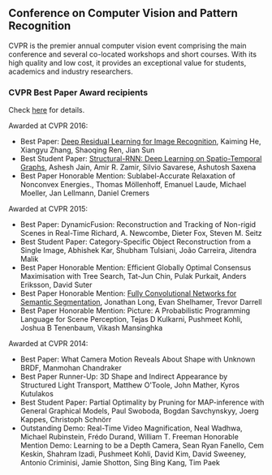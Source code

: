 ## Conference on Computer Vision and Pattern Recognition

CVPR is the premier annual computer vision event comprising the main conference and several co-located workshops and
short courses. With its high quality and low cost, it provides an exceptional value for students, academics and industry
researchers.

### CVPR Best Paper Award recipients

Check [here](https://en.wikipedia.org/wiki/Conference_on_Computer_Vision_and_Pattern_Recognition) for details.
 
Awarded at CVPR 2016:
* Best Paper: [Deep Residual Learning for Image Recognition](https://arxiv.org/abs/1512.03385), Kaiming He, Xiangyu Zhang, Shaoqing Ren, Jian Sun
* Best Student Paper: [Structural-RNN: Deep Learning on Spatio-Temporal Graphs](https://arxiv.org/abs/1511.05298), Ashesh Jain, Amir R. Zamir, Silvio Savarese, Ashutosh Saxena
* Best Paper Honorable Mention: Sublabel-Accurate Relaxation of Nonconvex Energies., Thomas Möllenhoff, Emanuel Laude, Michael Moeller, Jan Lellmann, Daniel Cremers

Awarded at CVPR 2015:
* Best Paper: DynamicFusion: Reconstruction and Tracking of Non-rigid Scenes in Real-Time Richard, A. Newcombe, Dieter Fox, Steven M. Seitz
* Best Student Paper: Category-Specific Object Reconstruction from a Single Image, Abhishek Kar, Shubham Tulsiani, João Carreira, Jitendra Malik
* Best Paper Honorable Mention: Efficient Globally Optimal Consensus Maximisation with Tree Search, Tat-Jun Chin, Pulak Purkait, Anders Eriksson, David Suter
* Best Paper Honorable Mention: [Fully Convolutional Networks for Semantic Segmentation](https://people.eecs.berkeley.edu/~jonlong/long_shelhamer_fcn.pdf), Jonathan Long, Evan Shelhamer, Trevor Darrell
* Best Paper Honorable Mention: Picture: A Probabilistic Programming Language for Scene Perception, Tejas D Kulkarni, Pushmeet Kohli, Joshua B Tenenbaum, Vikash Mansinghka

Awarded at CVPR 2014:
* Best Paper: What Camera Motion Reveals About Shape with Unknown BRDF, Manmohan Chandraker
* Best Paper Runner-Up: 3D Shape and Indirect Appearance by Structured Light Transport, Matthew O'Toole, John Mather, Kyros Kutulakos
* Best Student Paper: Partial Optimality by Pruning for MAP-inference with General Graphical Models, Paul Swoboda, Bogdan Savchynskyy, Joerg Kappes, Christoph Schnörr
* Outstanding Demo: Real-Time Video Magnification, Neal Wadhwa, Michael Rubinstein, Frédo Durand, William T. Freeman
Honorable Mention Demo: Learning to be a Depth Camera, Sean Ryan Fanello, Cem Keskin, Shahram Izadi, Pushmeet Kohli, David Kim, David Sweeney, Antonio Criminisi, Jamie Shotton, Sing Bing Kang, Tim Paek
